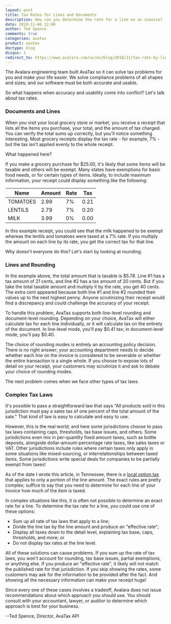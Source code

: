 ```yaml
---
layout: post
title: Tax Rates for Lines and Documents
description: How can you determine the rate for a line on an invoice?
date: 2018-11-06 12:00
author: Ted Spence
comments: true
categories: avatax
product: avatax
doctype: blog
disqus: 1
redirect_to: https://www.avalara.com/us/en/blog/2018/11/tax-rate-by-line.html
---
```


The Avalara engineering team built AvaTax so it can solve tax problems for you and make your life easier.  We solve compliance problems of all shapes and sizes; and our software must be both accurate and usable.

So what happens when accuracy and usability come into conflict?  Let's talk about tax rates.

<h3>Documents and Lines</h3>

When you visit your local grocery store or market, you receive a receipt that lists all the items you purchase, your total, and the amount of tax charged.  You can verify the total sums up correctly, but you'll notice something interesting.  Most grocery receipts display the tax rate - for example, 7% - but the tax isn't applied evenly to the whole receipt.

What happened here?

If you make a grocery purchase for $25.00, it's likely that some items will be taxable and others will be exempt.  Many states have exemptions for basic food needs, or for certain types of items.  Ideally, to include maximum information, your receipt could display something like the following:

|Name|Amount|Rate|Tax|
|---|---|---|---|
|TOMATOES|2.99|7%|0.21|
|LENTILS|2.79|7%|0.20|
|MILK|3.99|0%|0.00|

In this example receipt, you could see that the milk happened to be exempt whereas the lentils and tomatoes were taxed at a 7% rate.  If you multiply the amount on each line by its rate, you get the correct tax for that line.

Why doesn't everyone do this?  Let's start by looking at rounding.

<h3>Lines and Rounding</h3>

In the example above, the total amount that is taxable is $5.78.  Line #1 has a tax amount of 21 cents, and line #2 has a tax amount of 20 cents.  But if you take the total taxable amount and multiply it by the rate, you get 40 cents.  The extra cent appeared because both line #1 and line #2 rounded their values up to the next highest penny.  Anyone scrutinizing their receipt would find a discrepancy and could challenge the accuracy of your receipt.

To handle this problem, AvaTax supports both line-level rounding and document-level rounding.  Depending on your choice, AvaTax will either calculate tax for each line individually, or it will calculate tax on the entirety of the document.  In line-level mode, you'll pay $0.41 tax; in document-level mode, you'll pay $0.40.

The choice of rounding modes is entirely an accounting policy decision.  There is no right answer; your accounting department needs to decide whether each line on the invoice is considered to be severable or whether the entire transaction is a single whole.  If you choose to expose lots of detail on your receipt, your customers may scrutinize it and ask to debate your choice of rounding modes.

The next problem comes when we face other types of tax laws.

<h3>Complex Tax Laws</h3>

It's possible to pass a straightforward law that says "All products sold in this jurisdiction must pay a sales tax of one percent of the total amount of the sale."  That kind of law is easy to calculate and easy to use.

However, this is the real world; and here some jurisdictions choose to pass tax laws containing caps, thresholds, tax base issues, and others.  Some jurisdictions even mix in per-quantity fixed amount taxes, such as bottle deposits, alongside dollar-amount-percentage rate taxes, like sales taxes or VAT.  Other jurisdictions include rules where certain taxes only apply in some situations like mixed-sourcing, or interrelationships between taxed items.  Some jurisdictions write special deals for companies to be partially exempt from taxes!

As of the date I wrote this article, in Tennessee, there is a [local option tax](https://www.tn.gov/revenue/taxes/sales-and-use-tax/single-article.html) that applies to only a portion of the line amount.  The exact rules are pretty complex; suffice to say that you need to determine for each line of your invoice how much of the item is taxed.

In complex situations like this, it is often not possible to determine an exact rate for a line.  To determine the tax rate for a line, you could use one of these options:

<ul class="normal">
  <li>Sum up all rate of tax laws that apply to a line;</li>
  <li>Divide the line tax by the line amount and produce an "effective rate";</li>
  <li>Display all taxes down to the detail level, explaining tax base, caps, thresholds, and more; or</li>
  <li>Do not display tax rates at the line level.</li>
</ul>

All of these solutions can cause problems.  If you sum up the rate of tax laws, you won't account for rounding, tax base issues, partial exemptions, or anything else.  If you produce an "effective rate", it likely will not match the published rate for that jurisdiction.  If you skip showing the rates, some customers may ask for the information to be provided after the fact.  And showing all the necessary information can make your receipt huge!

Since every one of these cases involves a tradeoff, Avalara does not issue recommendations about which approach you should use.  You should consult with your accountant, lawyer, or auditor to determine which approach is best for your business.

--Ted Spence, Director, AvaTax API
